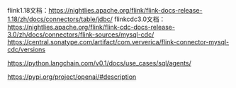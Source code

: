 flink1.18文档：https://nightlies.apache.org/flink/flink-docs-release-1.18/zh/docs/connectors/table/jdbc/
flinkcdc3.0文档：https://nightlies.apache.org/flink/flink-cdc-docs-release-3.0/zh/docs/connectors/flink-sources/mysql-cdc/
https://central.sonatype.com/artifact/com.ververica/flink-connector-mysql-cdc/versions


https://python.langchain.com/v0.1/docs/use_cases/sql/agents/

https://pypi.org/project/openai/#description